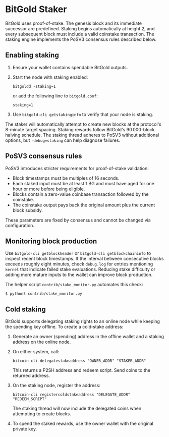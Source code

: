 BitGold Staker
==============

BitGold uses proof-of-stake. The genesis block and its
immediate successor are predefined. Staking begins
automatically at height 2, and every subsequent block must include a valid
coinstake transaction. The staking engine implements the PoSV3 consensus rules
described below.

## Enabling staking

1. Ensure your wallet contains spendable BitGold outputs.
2. Start the node with staking enabled:

   ```
   bitgoldd -staking=1
   ```

   or add the following line to `bitgold.conf`:

   ```
   staking=1
   ```
3. Use `bitgold-cli getstakinginfo` to verify that your node is staking.

The staker will automatically attempt to create new blocks at the protocol's
8-minute target spacing. Staking rewards follow BitGold's 90 000-block halving
schedule. The staking thread adheres to PoSV3 without additional options, but
`-debug=staking` can help diagnose failures.

## PoSV3 consensus rules

PoSV3 introduces stricter requirements for proof-of-stake validation:

* Block timestamps must be multiples of 16 seconds.
* Each staked input must be at least 1 BG and must have aged for one hour or
  more before being eligible.
* Blocks contain a zero-value coinbase transaction followed by the coinstake.
* The coinstake output pays back the original amount plus the current block
  subsidy.

These parameters are fixed by consensus and cannot be changed via configuration.

## Monitoring block production

Use `bitgold-cli getblockheader` or `bitgold-cli getblockchaininfo` to inspect
recent block timestamps. If the interval between consecutive blocks exceeds
roughly eight minutes, check `debug.log` for entries mentioning `kernel` that
indicate failed stake evaluations. Reducing stake difficulty or adding more
mature inputs to the wallet can improve block production.

The helper script `contrib/stake_monitor.py` automates this check:

```
$ python3 contrib/stake_monitor.py
```

## Cold staking

BitGold supports delegating staking rights to an online node while keeping the
spending key offline. To create a cold‑stake address:

1. Generate an owner (spending) address in the offline wallet and a staking
   address on the online node.
2. On either system, call:

   ```
   bitcoin-cli delegatestakeaddress "OWNER_ADDR" "STAKER_ADDR"
   ```

   This returns a P2SH address and redeem script. Send coins to the returned
   address.
3. On the staking node, register the address:

   ```
   bitcoin-cli registercoldstakeaddress "DELEGATE_ADDR" "REDEEM_SCRIPT"
   ```

   The staking thread will now include the delegated coins when attempting to
   create blocks.
4. To spend the staked rewards, use the owner wallet with the original private
   key.

